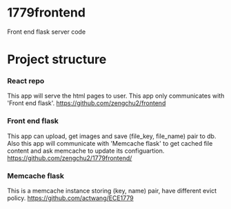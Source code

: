 # 1779frontend
Front end flask server code

# Project structure

### React repo
This app will serve the html pages to user. This app only communicates with 'Front end flask'.
https://github.com/zengchu2/frontend

### Front end flask
This app can upload, get images and save (file_key, file_name) pair to db.
Also this app will communicate with 'Memcache flask' to get cached file content and ask memcache to update its configuartion.
https://github.com/zengchu2/1779frontend/

### Memcache flask 
This is a memcache instance storing (key, name) pair, have different evict policy.
https://github.com/actwang/ECE1779

